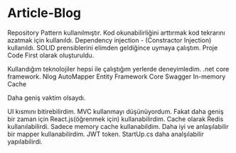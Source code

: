 # Article-Blog

Repository Pattern kullanılmıştır.
Kod okunabilirliğini arttırmak kod tekrarını azatmak için kullanıldı.
Dependency injection - (Constractor Injection) kullanıldı.
SOLID prensiblerini elimden geldiğince uymaya çalıştım.
Proje Code First olarak oluşturuldu.

Kullandığım teknolojiler hepsi ile çalıştığım yerlerde deneyimledim.
.net core framework.
Nlog
AutoMapper
Entity Framework Core
Swagger
In-memory Cache

Daha geniş vaktim olsaydı.

UI kısmını bitirebilirdim. MVC kullanmayı düşünüyordum. Fakat daha geniş bir zaman için React.js(öğrenmek için) kullanabilirdim.
Cache olarak Redis kullanılabilirdi. Sadece memory cache kullanabildim. 
Daha iyi ve anlaşılabilir bir mapper kullanabilirdim.
JWT token.
StartUp.cs daha analşılabilir yapılabilirdi.
